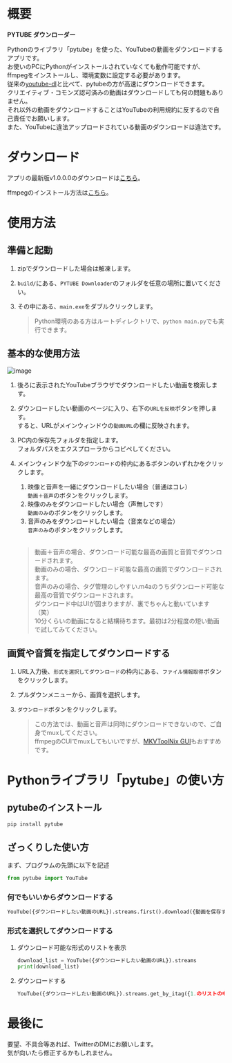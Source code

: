 # 概要

**PYTUBE ダウンローダー**

Pythonのライブラリ「pytube」を使った、YouTubeの動画をダウンロードするアプリです。  
お使いのPCにPythonがインストールされていなくても動作可能ですが、  
ffmpegをインストールし、環境変数に設定する必要があります。  
従来の[youtube-dl](https://ja.wikipedia.org/wiki/Youtube-dl)と比べて、pytubeの方が高速にダウンロードできます。  
クリエイティブ・コモンズ認可済みの動画はダウンロードしても何の問題もありません。  
それ以外の動画をダウンロードすることはYouTubeの利用規約に反するので自己責任でお願いします。  
また、YouTubeに違法アップロードされている動画のダウンロードは違法です。

# ダウンロード

アプリの最新版v1.0.0.0のダウンロードは[こちら](https://github.com/yuusanx3/pytube_downloader_release/releases/tag/v1.0.0.0)。

ffmpegのインストール方法は[こちら](https://github.com/yuusanx3/knowledge/wiki/ffmpeg_install)。

# 使用方法

## 準備と起動

1. zipでダウンロードした場合は解凍します。

2. `build/`にある、`PYTUBE Downloader`のフォルダを任意の場所に置いてください。 
 
3. その中にある、`main.exe`をダブルクリックします。

   > Python環境のある方はルートディレクトリで、`python main.py`でも実行できます。

## 基本的な使用方法

![image](https://user-images.githubusercontent.com/123562334/215416215-db24ccc9-03ee-4fc8-93cf-71438e74dcc7.png)

1. 後ろに表示されたYouTubeブラウザでダウンロードしたい動画を検索します。

2. ダウンロードしたい動画のページに入り、右下の`URLを反映`ボタンを押します。  
すると、URLがメインウィンドウの`動画URL`の欄に反映されます。

3. PC内の保存先フォルダを指定します。  
フォルダパスをエクスプローラからコピペしてください。

4. メインウィンドウ左下の`ダウンロード`の枠内にあるボタンのいずれかをクリックします。  
   1. 映像と音声を一緒にダウンロードしたい場合（普通はコレ）  
      `動画＋音声`のボタンをクリックします。
   2. 映像のみをダウンロードしたい場合（声無しです）  
      `動画のみ`のボタンをクリックします。
   3. 音声のみをダウンロードしたい場合（音楽などの場合）  
      `音声のみ`のボタンをクリックします。<br><br>
   
   > 動画＋音声の場合、ダウンロード可能な最高の画質と音質でダウンロードされます。  
   > 動画のみの場合、ダウンロード可能な最高の画質でダウンロードされます。  
   > 音声のみの場合、タグ管理のしやすい.m4aのうちダウンロード可能な最高の音質でダウンロードされます。  
   > ダウンロード中はUIが固まりますが、裏でちゃんと動いています（笑）  
   > 10分くらいの動画になると結構待ちます。最初は2分程度の短い動画で試してみてください。
   
## 画質や音質を指定してダウンロードする

1. URL入力後、`形式を選択してダウンロード`の枠内にある、`ファイル情報取得`ボタンをクリックします。

2. プルダウンメニューから、画質を選択します。

3. `ダウンロード`ボタンをクリックします。

   > この方法では、動画と音声は同時にダウンロードできないので、ご自身でmuxしてください。  
   > ffmpegのCUIでmuxしてもいいですが、[MKVToolNix GUI](https://www.gigafree.net/media/me/mkvtoolnix.html)もおすすめです。

# Pythonライブラリ「pytube」の使い方

## pytubeのインストール

```cmd
pip install pytube
```

## ざっくりした使い方

まず、プログラムの先頭に以下を記述
```py
from pytube import YouTube
```

### 何でもいいからダウンロードする

```py
YouTube({ダウンロードしたい動画のURL}).streams.first().download({動画を保存するフォルダのパス})
```

### 形式を選択してダウンロードする

1. ダウンロード可能な形式のリストを表示
   ```py
   download_list = YouTube({ダウンロードしたい動画のURL}).streams
   print(download_list)
   ```

2. ダウンロードする
   ```py
   YouTube({ダウンロードしたい動画のURL}).streams.get_by_itag({1.のリストの中のitag番号}).download({動画を保存するフォルダのパス})
   ```

# 最後に

要望、不具合等あれば、TwitterのDMにお願いします。  
気が向いたら修正するかもしれません。
